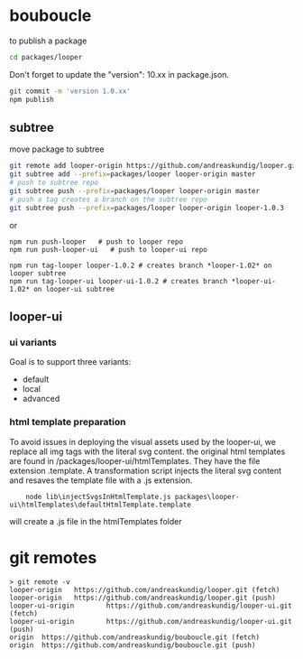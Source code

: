# bouboucle

to publish a package

``` sh
cd packages/looper
```

Don't forget to update the "version": 10.xx in package.json.

``` sh
git commit -m 'version 1.0.xx'
npm publish
```
## subtree

move package to subtree
``` bash
git remote add looper-origin https://github.com/andreaskundig/looper.git
git subtree add --prefix=packages/looper looper-origin master
# push to subtree repo
git subtree push --prefix=packages/looper looper-origin master
# push a tag creates a branch on the subtree repo
git subtree push --prefix=packages/looper looper-origin looper-1.0.3
```

or  

```
npm run push-looper   # push to looper repo
npm run push-looper-ui   # push to looper-ui repo

npm run tag-looper looper-1.0.2 # creates branch *looper-1.02* on looper subtree
npm run tag-looper-ui looper-ui-1.0.2 # creates branch *looper-ui-1.02* on looper-ui subtree
```


## looper-ui


### ui variants

Goal is to support three variants:
- default
- local
- advanced

### html template preparation
To avoid issues in deploying the visual assets used by the looper-ui, we replace all img tags with the literal svg content. the original html templates are found in /packages/looper-ui/htmlTemplates. They have the file extension .template. A transformation script injects the literal svg content and resaves the template file with a .js extension.

```
    node lib\injectSvgsInHtmlTemplate.js packages\looper-ui\htmlTemplates\defaultHtmlTemplate.template
```

will create a .js file in the htmlTemplates folder


# git remotes

```
> git remote -v
looper-origin   https://github.com/andreaskundig/looper.git (fetch)
looper-origin   https://github.com/andreaskundig/looper.git (push)
looper-ui-origin        https://github.com/andreaskundig/looper-ui.git (fetch)
looper-ui-origin        https://github.com/andreaskundig/looper-ui.git (push)
origin  https://github.com/andreaskundig/bouboucle.git (fetch)
origin  https://github.com/andreaskundig/bouboucle.git (push)
```
